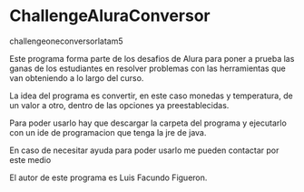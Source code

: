 # ChallengeAluraConversor
challengeoneconversorlatam5

Este programa forma parte de los desafios de Alura para poner a prueba las ganas de los estudiantes en 
resolver problemas con las herramientas que van obteniendo a lo largo del curso.

La idea del programa es convertir, en este caso monedas y temperatura, de un valor a otro, dentro de las
opciones ya preestablecidas.

Para poder usarlo hay que descargar la carpeta del programa y ejecutarlo con un ide de programacion que tenga 
la jre de java.

En caso de necesitar ayuda para poder usarlo me pueden contactar por este medio

El autor de este programa es Luis Facundo Figueron.
